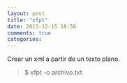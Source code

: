```yaml
---
layout: post
title: "xfpt"
date: 2013-12-15 18:58
comments: true
categories: 
---
```

Crear un xml a partir de un texto plano.

>$ xfpt -o archivo.txt

